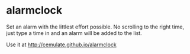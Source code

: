 alarmclock
==========

Set an alarm with the littlest effort possible. No scrolling to the right time, just type a time in and an alarm will be added to the list.

Use it at http://cemulate.github.io/alarmclock
